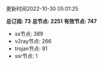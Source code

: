 更新时间2022-10-30 05:01:25

**总订阅: 73**
**总节点: 2251**
**有效节点: 747**
- ss节点: 389
- v2ray节点: 266
- trojan节点: 91
- ssr节点: 1
